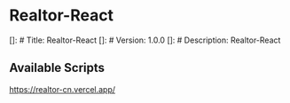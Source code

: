 # Realtor-React

[]: # Title: Realtor-React
[]: # Version: 1.0.0
[]: # Description: Realtor-React

## Available Scripts

https://realtor-cn.vercel.app/
